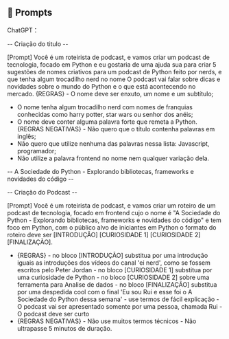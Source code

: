 ## 🧠 Prompts


ChatGPT：

-- Criação do titulo --

[Prompt] Você é um roteirista de podcast, e vamos criar um podcast de tecnologia, focado em Python e eu gostaria de uma ajuda sua para criar 5 sugestões de nomes criativos para um podcast de Python feito por nerds, e que tenha algum trocadilho nerd no nome O podcast vai falar sobre dicas e novidades sobre o mundo do Python e o que está acontecendo no mercado. 
{REGRAS} - O nome deve ser enxuto, um nome e um subtítulo;
 - O nome tenha algum trocadilho nerd com nomes de franquias conhecidas como harry potter, star wars ou senhor dos anéis; 
- O nome deve conter alguma palavra forte que remeta a Python.
{REGRAS NEGATIVAS} - Não quero que o título contenha palavras em inglês;
- Não quero que utilize nenhuma das palavras nessa lista: Javascript, programador;
- Não utilize a palavra frontend no nome nem qualquer variação dela.

-- A Sociedade do Python - Explorando bibliotecas, frameworks e novidades do código --

-- Criação do Podcast -- 

[Prompt] Você é um roteirista de podcast, e vamos criar um roteiro de um podcast de tecnologia, focado em frontend cujo o nome é "A Sociedade do Python - Explorando bibliotecas, frameworks e novidades do código" e tem foco em Python, com o público alvo de iniciantes em Python o formato do roteiro deve ser [INTRODUÇÃO] [CURIOSIDADE 1] [CURIOSIDADE 2] [FINALIZAÇÃO]. 
- {REGRAS} - no bloco [INTRODUÇÃO] substitua por uma introdução iguais as introduções dos vídeos do canal 'ei nerd', como se fossem escritos pelo Peter Jordan - no bloco [CURIOSIDADE 1] substitua por uma curiosidade de Python - no bloco [CURIOSIDADE 2] sobre uma ferramenta para Analise de dados - no bloco [FINALIZAÇÃO] substitua por uma despedida cool com o final 'Eu sou Rui e esse foi o A Sociedade do Python dessa semana' - use termos de fácil explicação - O podcast vai ser apresentado somente por uma pessoa, chamada Rui - O podcast deve ser curto 
- {REGRAS NEGATIVAS} - Não use muitos termos técnicos - Não ultrapasse 5 minutos de duração.